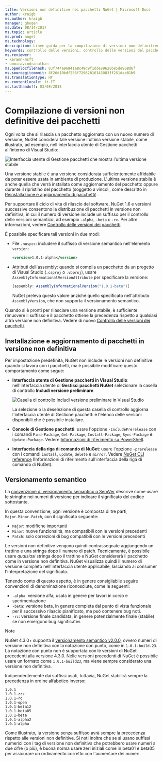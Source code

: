 ```yaml
---
title: Versioni non definitive nei pacchetti NuGet | Microsoft Docs
author: kraigb
ms.author: kraigb
manager: ghogen
ms.date: 08/14/2017
ms.topic: article
ms.prod: nuget
ms.technology: 
description: Linee guida per la compilazione di versioni non definitive dei pacchetti
keywords: controllo delle versioni, controllo delle versioni del pacchetto NuGet, versioni non definitive NuGet, pacchetti in versione non definitiva NuGet, versioni di anteprima dei pacchetti, versioni dei pacchetti RC, versioni dei pacchetti beta, controllo delle versioni semantico NuGet
ms.reviewer:
- karann-msft
- unniravindranathan
ms.openlocfilehash: 03f744a96841a8c49d9f1dde89620b85de968d6f
ms.sourcegitcommit: 8f26d10bdf256f72962010348083ff261dae81b9
ms.translationtype: HT
ms.contentlocale: it-IT
ms.lasthandoff: 03/08/2018
---
```

# <a name="building-pre-release-packages"></a>Compilazione di versioni non definitive dei pacchetti

Ogni volta che si rilascia un pacchetto aggiornato con un nuovo numero di versione, NuGet considera tale versione l'ultima versione stabile, come illustrato, ad esempio, nell'interfaccia utente di Gestione pacchetti all'interno di Visual Studio:

![Interfaccia utente di Gestione pacchetti che mostra l'ultima versione stabile](media/Prerelease_01-LatestStable.png)

Una versione stabile è una versione considerata sufficientemente affidabile da poter essere usata in ambiente di produzione. L'ultima versione stabile è anche quella che verrà installata come aggiornamento del pacchetto oppure durante il ripristino del pacchetto (soggetto a vincoli, come descritto in [Reinstallazione e aggiornamento di pacchetti](../consume-packages/reinstalling-and-updating-packages.md)).

Per supportare il ciclo di vita di rilascio del software, NuGet 1.6 e versioni successive consentono la distribuzione di pacchetti in versione non definitiva, in cui il numero di versione include un suffisso per il controllo delle versioni semantico, ad esempio `-alpha`, `-beta` o `-rc`. Per altre informazioni, vedere [Controllo delle versioni dei pacchetti](../reference/package-versioning.md#pre-release-versions).

È possibile specificare tali versioni in due modi:

- File `.nuspec`: includere il suffisso di versione semantico nell'elemento `version`:

    ```xml
    <version>1.0.1-alpha</version>
    ```

- Attributi dell'assembly: quando si compila un pacchetto da un progetto di Visual Studio (`.csproj` o `.vbproj`), usare `AssemblyInformationalVersionAttribute` per specificare la versione:

    ```cs
    [assembly: AssemblyInformationalVersion("1.0.1-beta")]
    ```

    NuGet preleva questo valore anziché quello specificato nell'attributo `AssemblyVersion`, che non supporta il versionamento semantico.

Quando si è pronti per rilasciare una versione stabile, è sufficiente rimuovere il suffisso e il pacchetto ottiene la precedenza rispetto a qualsiasi altra versione non definitiva. Vedere di nuovo [Controllo delle versioni dei pacchetti](../reference/package-versioning.md#pre-release-versions).

## <a name="installing-and-updating-pre-release-packages"></a>Installazione e aggiornamento di pacchetti in versione non definitiva

Per impostazione predefinita, NuGet non include le versioni non definitive quando si lavora con i pacchetti, ma è possibile modificare questo comportamento come segue:

- **Interfaccia utente di Gestione pacchetti in Visual Studio**: nell'interfaccia utente di **Gestisci pacchetti NuGet** selezionare la casella di controllo **Includi versione preliminare**:

    ![Casella di controllo Includi versione preliminare in Visual Studio](media/Prerelease_02-CheckPrerelease.png)

    La selezione o la deselezione di questa casella di controllo aggiorna l'interfaccia utente di Gestione pacchetti e l'elenco delle versioni disponibili che è possibile installare.

- **Console di Gestione pacchetti**: usare l'opzione `-IncludePrerelease` con i comandi `Find-Package`, `Get-Package`, `Install-Package`, `Sync-Package` e `Update-Package`. Vedere [Informazioni di riferimento su PowerShell](../tools/powershell-reference.md).

- **Interfaccia della riga di comando di NuGet**: usare l'opzione `-prerelease` con i comandi `install`, `update`, `delete` e `mirror`. Vedere [NuGet CLI reference](../tools/nuget-exe-cli-reference.md) (Informazioni di riferimento sull'interfaccia della riga di comando di NuGet).

## <a name="semantic-versioning"></a>Versionamento semantico

La [convenzione di versionamento semantico o SemVer](http://semver.org/spec/v1.0.0.html) descrive come usare le stringhe nei numeri di versione per indicare il significato del codice sottostante.

In questa convenzione, ogni versione è composta di tre parti, `Major.Minor.Patch`, con il significato seguente:

- `Major`: modifiche importanti
- `Minor`: nuove funzionalità, ma compatibili con le versioni precedenti
- `Patch`: solo correzioni di bug compatibili con le versioni precedenti

Le versioni non definitive vengono quindi contrassegnate aggiungendo un trattino e una stringa dopo il numero di patch. Tecnicamente, è possibile usare *qualsiasi* stringa dopo il trattino e NuGet considererà il pacchetto come in versione non definitiva. NuGet visualizza quindi il numero di versione completo nell'interfaccia utente applicabile, lasciando ai consumer l'interpretazione del significato.

Tenendo conto di questo aspetto, è in genere consigliabile seguire convenzioni di denominazione riconosciute, come le seguenti:

- `-alpha`: versione alfa, usata in genere per lavori in corso e sperimentazione
- `-beta`: versione beta, in genere completa dal punto di vista funzionale per il successivo rilascio pianificato, ma può contenere bug noti.
- `-rc`: versione finale candidata, in genere potenzialmente finale (stabile) se non emergono bug significativi.

> [!Note]
> NuGet 4.3.0+ supporta il [versionamento semantico v2.0.0](http://semver.org/spec/v2.0.0.html), ovvero numeri di versione non definitiva con la notazione con punto, come in `1.0.1-build.23`. La notazione con punto non è supportata con le versioni di NuGet precedenti alla versione 4.3.0. Nelle versioni precedenti di NuGet è possibile usare un formato come `1.0.1-build23`, ma viene sempre considerato una versione non definitiva.

Indipendentemente dai suffissi usati, tuttavia, NuGet stabilirà sempre la precedenza in ordine alfabetico inverso:

    1.0.1
    1.0.1-zzz
    1.0.1-rc
    1.0.1-open
    1.0.1-beta12
    1.0.1-beta05
    1.0.1-beta
    1.0.1-alpha2
    1.0.1-alpha

Come illustrato, la versione senza suffisso avrà sempre la precedenza rispetto alle versioni non definitive. Si noti inoltre che se si usano suffissi numerici con i tag di versione non definitiva che potrebbero usare numeri a due cifre (o più), è buona norma usare zeri iniziali come in beta01 e beta05 per assicurare un ordinamento corretto con l'aumentare dei numeri.
